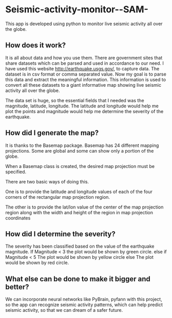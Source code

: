 # Seismic-activity-monitor--SAM-

This app is developed using python to monitor live seismic activity all over the globe.

## How does it work?
It is all about data and how you use them. There are government sites that share datasets which can be parsed and used in accordance to our need. I have used this website http://earthquake.usgs.gov/, to capture data. 
The dataset is in csv format or comma separated value. Now my goal is to parse this data and extract the meaningful information. This information is  used to convert all these datasets to a giant informative map showing live seismic activity all over the globe.

The data set is huge, so the essential fields that I needed was the magnitude, latitude, longitude. The latitude and longitude would help me plot the points and magnitude would help me determine the severity of the earthquake.

## How did I generate the map? 
It is thanks to the Basemap package. Basemap has 24 different mapping projections. Some are global and some can show only a portion of the globe.

When a Basemap class is created, the desired map projection must be specified.

There are two basic ways of doing this. 

One is to provide the latitude and longitude values of each of the four corners of the rectangular map projection region.

The other is to provide the lat/lon value of the center of the map projection region along with the width and height of the region in map projection coordinates

## How did I determine the severity?
The severity has been classified based on the value of the earthquake magnitude. 
If Magnitude < 3
  the plot would be shown by green circle.
else if Magnitude < 5
  The plot would be shown by yellow circle
else
  The plot would be shown by red circle.
  
## What else can be done to make it bigger and better?
We can incorporate neural networks like PyBrain, pyfann with this project, so the app can recognize seismic activity patterns, which can help predict seismic activity, so that we can dream of a safer future.

